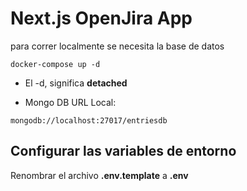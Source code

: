 # Next.js OpenJira App
para correr localmente se necesita la base de datos 
```
docker-compose up -d
```

* El -d, significa __detached__ 

* Mongo DB URL Local:
```
mongodb://localhost:27017/entriesdb
``` 

## Configurar las variables de entorno
Renombrar el archivo __.env.template__ a __.env__
